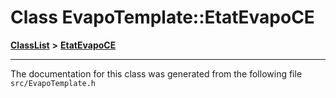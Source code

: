 

# Class EvapoTemplate::EtatEvapoCE



[**ClassList**](annotated.md) **>** [**EtatEvapoCE**](classEvapoTemplate_1_1EtatEvapoCE.md)







































































------------------------------
The documentation for this class was generated from the following file `src/EvapoTemplate.h`

